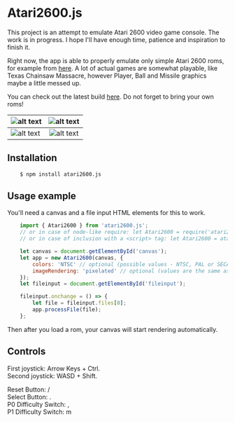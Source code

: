 # Atari2600.js

This project is an attempt to emulate Atari 2600 video game console. The work is in progress. I hope I'll have enough time, patience and inspiration to finish it.

Right now, the app is able to properly emulate only simple Atari 2600 roms, for example from [here](http://khryssun.free.fr/programming_code.html#Sources_Background). A lot of actual games are somewhat playable, like Texas Chainsaw Massacre, however Player, Ball and Missile graphics maybe a little messed up.

You can check out the latest build [here](https://star-collector.github.io/atari2600.js/). Do not forget to bring your own roms!

| ![alt text](https://github.com/star-collector/atari2600.js/raw/gh-pages/img/1.png "Mario Bros." )        | ![alt text](https://github.com/star-collector/atari2600.js/raw/gh-pages/img/2.png "Halloween")          |
| ------------- |:-------------:|
| ![alt text](https://github.com/star-collector/atari2600.js/raw/gh-pages/img/3.png "Star Gunner")     | ![alt text](https://github.com/star-collector/atari2600.js/raw/gh-pages/img/4.png "Texas Chainsaw Massacre") |

## Installation

```sh
	$ npm install atari2600.js

```

## Usage example

You'll need a canvas and a file input HTML elements for this to work.

```js
    import { Atari2600 } from 'atari2600.js';
    // or in case of node-like require: let Atari2600 = require('atari2600.js');
    // or in case of inclusion with a <script> tag: let Atari2600 = atari2600.App;

    let canvas = document.getElementById('canvas');
    let app = new Atari2600(canvas, {
        colors: 'NTSC' // optional (possible values - NTSC, PAL or SECAM, default - NTSC)
        imageRendering: 'pixelated' // optional (values are the same as in image-rendering CSS property, default - pixelated)
    });
    let fileinput = document.getElementById('fileinput');

    fileinput.onchange = () => {
        let file = fileinput.files[0];
        app.processFile(file);
    };
```

Then after you load a rom, your canvas will start rendering automatically.

## Controls

First joystick: Arrow Keys + Ctrl.  
Second joystick: WASD + Shift.  

Reset Button: /  
Select Button: .  
P0 Difficulty Switch: ,  
P1 Difficulty Switch: m  
